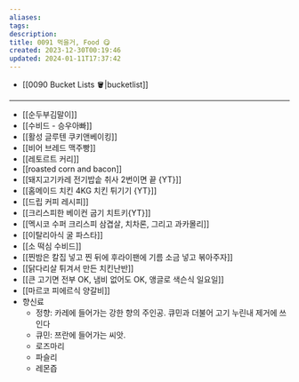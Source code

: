 ```yaml
---
aliases: 
tags: 
description:
title: 0091 먹을거, Food 😋
created: 2023-12-30T00:19:46
updated: 2024-01-11T17:37:42
---
```

- [[0090 Bucket Lists 🪣|bucketlist]]
___
- [[순두부김말이]]
- [[수비드 - 승우아빠]]
- [[활성 글루텐 쿠키앤베이킹]]
- [[비어 브레드 맥주빵]]
- [[레토르트 커리]]
- [[roasted corn and bacon]]
- [[돼지고기카레 전기밥솥 취사 2번이면 끝 {YT}]]
- [[홈메이드 치킨 4KG 치킨 튀기기 {YT}]]
- [[드립 커피 레시피]]
- [[크리스피한 베이컨 굽기 치트키{YT}]]
- [[멕시코 수퍼 크리스피 삼겹살, 치차론, 그리고 과카몰리]]
- [[이탈리아식 굴 파스타]]
- [[소 떡심 수비드]]
- [[찐밤은 칼집 넣고 찐 뒤에 후라이팬에 기름 소금 넣고 볶아주자]]
- [[닭다리살 튀겨서 만든 치킨난반]]
- [[큰 고기면 전부 OK, 냄비 없어도 OK, 앵글로 색슨식 일요일]]
- [[마르코 피에르식 양갈비]]
- 향신료
	- 정향: 카레에 들어가는 강한 향의 주인공. 큐민과 더불어 고기 누린내 제거에 쓰인다
	- 큐민: 쯔란에 들어가는 씨앗.
	- 로즈마리
	- 파슬리
	- 레몬즙
